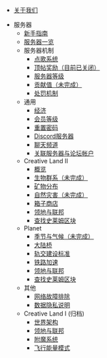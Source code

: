 * [关于我们](docs/server/about.md)
- 服务器
  * [新手指南](docs/server/guides-new.md)
  * [服务器一览](docs/server/servers.md)
  - 服务器机制
    * [点歌系统](docs/server/mechanisms/music.md)
    * [顶帖奖励（目前已关闭）](docs/server/mechanisms/bbstoper.md)
    * [服务器等级](docs/server/mechanisms/level.md)
    * [贡献值（未完成）](docs/server/mechanisms/contributions.md)
    * [处罚机制](docs/server/mechanisms/punishments.md)
  - 通用
    * [经济](docs/server/economy.md)
    * [会员等级](docs/server/rank.md)
    * [重置密码](docs/server/resetpass.md)
    * [Discord服务器](docs/server/discord.md)
    * [聊天频道](docs/server/channel.md)
    * [关联服务器与论坛帐户](docs/server/link.md)
  - Creative Land II
    * [概览](docs/server/cl02/introduction.md)
    * [生物群系（未完成）](docs/server/cl02/biomes.md)
    * [矿物分布](docs/server/cl02/mineral-distributions.md)
    * [自然灾害（未完成）](docs/server/cl02/disasters.md)
    * [箱子商店](docs/server/cl02/chest-store.md)
    * [领地与联邦](docs/server/cl02/lands-cl.md)
	* [查找史莱姆区块](docs/server/cl02/slimechunk-view.md)
  - Planet
    * [季节与气候（未完成）](docs/server/pl01/seasons.md)
    * [大陆桥](docs/server/pl01/continent-bridge.md)
    * [轨交建设标准](docs/server/pl01/railway-standards.md)
    * [铁路加速](docs/server/pl01/speedmine.md)
    * [领地与联邦](docs/server/pl01/lands-pl.md)
	* [查找史莱姆区块](docs/server/pl01/slimechunk-view.md)
  - 其他
    * [网络故障排除](docs/server/network-troubleshoot.md)
    * [数据隐私说明](docs/server/privacy.md)
  - Creative Land I (归档)
    * [世界架构](docs/server/cl_world_structure.md)
    * [领地与联邦](docs/server/lands-cl.md)
    * [附魔系统](docs/server/enchant.md)
    * [飞行能量模式](docs/server/flyc.md)  
